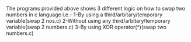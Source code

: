 The programs provided above shows 3 different logic on how to swap two numbers in c language i.e.-
      1-By using a third/arbitary/temporary variable(swap 2 nos.c)
      2-Without using any third/arbitary/temporary variable(swap 2 numbers.c)
      3-By using XOR operator(^)(swap two numbers.c)
      
